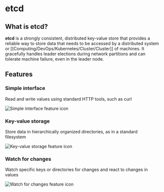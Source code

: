 # etcd

## What is etcd?

**etcd** is a strongly consistent, distributed key-value store that provides a reliable way to store data that needs to be accessed by a distributed system or [[Computing/DevOps/Kubernetes/Cluster/Cluster]] of machines. It gracefully handles leader elections during network partitions and can tolerate machine failure, even in the leader node.

## Features
### Simple interface

Read and write values using standard HTTP tools, such as curl

![Simple interface feature icon](https://etcd.io/img/interface.svg)

### Key-value storage

Store data in hierarchically organized directories, as in a standard filesystem

![Key-value storage feature icon](https://etcd.io/img/kv.svg)

### Watch for changes

Watch specific keys or directories for changes and react to changes in values

![Watch for changes feature icon](https://etcd.io/img/watch.svg)
